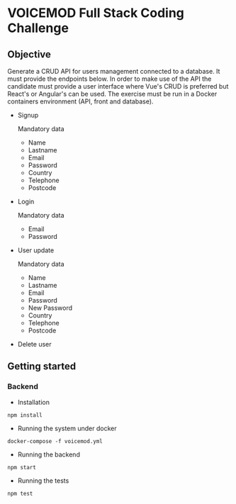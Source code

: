 # VOICEMOD Full Stack Coding Challenge

## Objective

Generate a CRUD API for users management connected to a database. It must provide the endpoints below. In order to make use of the API the candidate must provide a user interface where Vue's CRUD is preferred but React's or Angular's can be used. The exercise must be run in a Docker containers environment (API, front and database).

- Signup

	Mandatory data

	- Name
	- Lastname
	- Email
	- Password
	- Country
	- Telephone
	- Postcode

- Login

	Mandatory data
	- Email
	- Password

- User update

	Mandatory data

	- Name
	- Lastname
	- Email
	- Password
	- New Password
	- Country
	- Telephone
	- Postcode

- Delete user



## Getting started

### Backend

* Installation

```npm install```

* Running the system under docker

```docker-compose -f voicemod.yml```

* Running the backend

```npm start```

* Running the tests

```npm test```
